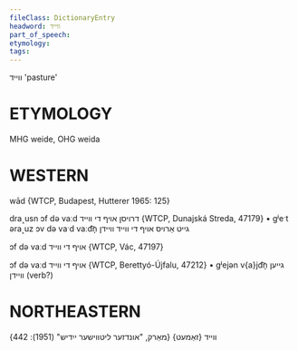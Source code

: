 ```yaml
---
fileClass: DictionaryEntry
headword: ווייד
part_of_speech: 
etymology: 
tags: 
---
```

ווייד
'pasture'

ETYMOLOGY
===========
MHG weide, OHG weida

WESTERN
========

wād {WTCP, Budapest, Hutterer 1965: 125}

dra˰usn ɔf də vaːd דרויסן אויף די ווייד {WTCP, Dunajská Streda, 47179}
	•	gʲeˑt əra˰uz ɔv də vaˑd vaːd͡n̩ גייט אַרויס אויף די ווייד וויידן 

ɔf də vaːd אויף די ווייד {WTCP, Vác, 47197}

ɔf də vaːd אויף די ווייד {WTCP, Berettyó-Újfalu, 47212}
	•	gʲejən v{a}jd͡n̩ גייען וויידן (verb?)

NORTHEASTERN
==============

ווייד {זאַמעט}
{מאַרק, "אונדזער ליטווישער ייִדיש" (1951): 442}

